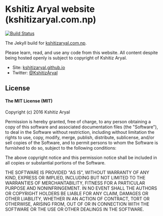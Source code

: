 # Kshitiz Aryal website (kshitizaryal.com.np)

[![Build Status](https://travis-ci.org/KshitizAryal/kshitizaryal.github.io.svg?branch=master)](https://travis-ci.org/KshitizAryal/kshitizaryal.github.io)

The Jekyll build for [kshitizaryal.com.np](https://kshitizaryal.com.np).

Please learn, read, and use any code from this website. All content despite being hosted openly is subject to copyright of Kshitiz Aryal.

* Site: [kshitizaryal.github.io](https://kshitizaryal.com.np)
* Twitter: [@KshitizAryal](https://twitter.com/KshitizAryal)

## License

#### The MIT License (MIT)

Copyright (c) 2016 Kshitiz Aryal

Permission is hereby granted, free of charge, to any person obtaining a copy
of this software and associated documentation files (the "Software"), to deal
in the Software without restriction, including without limitation the rights
to use, copy, modify, merge, publish, distribute, sublicense, and/or sell
copies of the Software, and to permit persons to whom the Software is
furnished to do so, subject to the following conditions:

The above copyright notice and this permission notice shall be included in all
copies or substantial portions of the Software.

THE SOFTWARE IS PROVIDED "AS IS", WITHOUT WARRANTY OF ANY KIND, EXPRESS OR
IMPLIED, INCLUDING BUT NOT LIMITED TO THE WARRANTIES OF MERCHANTABILITY,
FITNESS FOR A PARTICULAR PURPOSE AND NONINFRINGEMENT. IN NO EVENT SHALL THE
AUTHORS OR COPYRIGHT HOLDERS BE LIABLE FOR ANY CLAIM, DAMAGES OR OTHER
LIABILITY, WHETHER IN AN ACTION OF CONTRACT, TORT OR OTHERWISE, ARISING FROM,
OUT OF OR IN CONNECTION WITH THE SOFTWARE OR THE USE OR OTHER DEALINGS IN THE
SOFTWARE.
